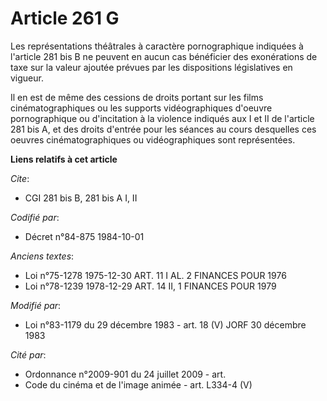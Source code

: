# Article 261 G

Les représentations théâtrales à caractère pornographique indiquées à l'article 281 bis B ne peuvent en aucun cas bénéficier
des exonérations de taxe sur la valeur ajoutée prévues par les dispositions législatives en vigueur.

Il en est de même des cessions de droits portant sur les films cinématographiques ou les supports vidéographiques d'oeuvre
pornographique ou d'incitation à la violence indiqués aux I et II de l'article 281 bis A, et des droits d'entrée pour les
séances au cours desquelles ces oeuvres cinématographiques ou vidéographiques sont représentées.

**Liens relatifs à cet article**

_Cite_:

  - CGI 281 bis B, 281 bis A I, II

_Codifié par_:

  - Décret n°84-875 1984-10-01

_Anciens textes_:

  - Loi n°75-1278 1975-12-30 ART. 11 I AL. 2 FINANCES POUR 1976
  - Loi n°78-1239 1978-12-29 ART. 14 II, 1 FINANCES POUR 1979

_Modifié par_:

  - Loi n°83-1179 du 29 décembre 1983 - art. 18 (V) JORF 30 décembre 1983

_Cité par_:

  - Ordonnance n°2009-901 du 24 juillet 2009 - art.
  - Code du cinéma et de l'image animée - art. L334-4 (V)
